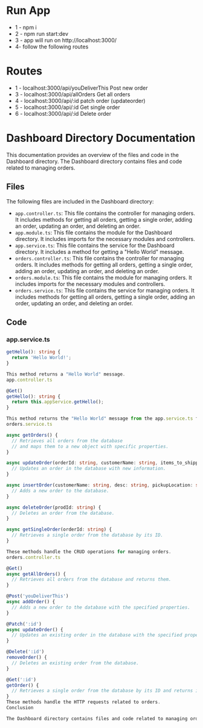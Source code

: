 # Run App
- 1 - npm i
- 2 - npm run start:dev
- 3 - app will run on http://localhost:3000/
- 4- follow the following routes
# Routes
- 1 - localhost:3000/api/youDeliverThis Post new order
- 3 - localhost:3000/api/allOrders Get all orders
- 4 - localhost:3000/api/:id patch order (updateorder)
- 5 - localhost:3000/api/:id Get single order
- 6 - localhost:3000/api/:id Delete order

# Dashboard Directory Documentation

This documentation provides an overview of the files and code in the Dashboard directory. The Dashboard directory contains files and code related to managing orders.

## Files

The following files are included in the Dashboard directory:

- `app.controller.ts`: This file contains the controller for managing orders. It includes methods for getting all orders, getting a single order, adding an order, updating an order, and deleting an order.
- `app.module.ts`: This file contains the module for the Dashboard directory. It includes imports for the necessary modules and controllers.
- `app.service.ts`: This file contains the service for the Dashboard directory. It includes a method for getting a "Hello World" message.
- `orders.controller.ts`: This file contains the controller for managing orders. It includes methods for getting all orders, getting a single order, adding an order, updating an order, and deleting an order.
- `orders.module.ts`: This file contains the module for managing orders. It includes imports for the necessary modules and controllers.
- `orders.service.ts`: This file contains the service for managing orders. It includes methods for getting all orders, getting a single order, adding an order, updating an order, and deleting an order.

## Code

### app.service.ts

```typescript
getHello(): string {
  return 'Hello World!';
}

This method returns a "Hello World" message.
app.controller.ts

@Get()
getHello(): string {
  return this.appService.getHello();
}

This method returns the "Hello World" message from the app.service.ts file.
orders.service.ts

async getOrders() {
  // Retrieves all orders from the database
  // and maps them to a new object with specific properties.
}

async updateOrder(orderId: string, customerName: string, items_to_shipped: string, pickupLocation: string, deliveryLocation: string, status: string) {
  // Updates an order in the database with new information.
}

async insertOrder(customerName: string, desc: string, pickupLocation: string, deliveryLocation: string, status: string) {
  // Adds a new order to the database.
}

async deleteOrder(prodId: string) {
  // Deletes an order from the database.
}

async getSingleOrder(orderId: string) {
  // Retrieves a single order from the database by its ID.
}

These methods handle the CRUD operations for managing orders.
orders.controller.ts

@Get()
async getAllOrders() {
  // Retrieves all orders from the database and returns them.
}

@Post('youDeliverThis')
async addOrder() {
  // Adds a new order to the database with the specified properties.
}

@Patch(':id')
async updateOrder() {
  // Updates an existing order in the database with the specified properties.
}

@Delete(':id')
removeOrder() {
  // Deletes an existing order from the database.
}

@Get(':id')
getOrder() {
  // Retrieves a single order from the database by its ID and returns it.
}
These methods handle the HTTP requests related to orders.
Conclusion

The Dashboard directory contains files and code related to managing orders. The orders.service.ts file contains methods for retrieving, adding, updating, and deleting orders from the database. The orders.controller.ts file contains methods for handling HTTP requests related to orders. The other files in the directory provide necessary imports and dependencies for the service and controller.



